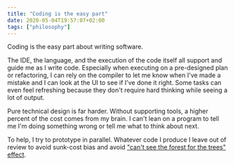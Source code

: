 ```yaml
---
title: "Coding is the easy part"
date: 2020-05-04T19:57:07+02:00
tags: ["philosophy"]
---
```


Coding is the easy part about writing software.

The IDE, the language, and the execution of the code itself all support and guide me as I write code. Especially when executing on a pre-designed plan or refactoring, I can rely on the compiler to let me know when I've made a mistake and I can look at the UI to see if I've done it right. Some tasks can even feel refreshing because they don't require hard thinking while seeing a lot of output.

Pure technical design is far harder. Without supporting tools, a higher percent of the cost comes from my brain. I can't lean on a program to tell me I'm doing something wrong or tell me what to think about next.

To help, I try to prototype in parallel. Whatever code I produce I leave out of review to avoid sunk-cost bias and avoid ["can't see the forest for the trees" effect](https://www.quora.com/What-is-the-meaning-of-the-phrase-you-cant-see-the-forest-for-the-trees).
